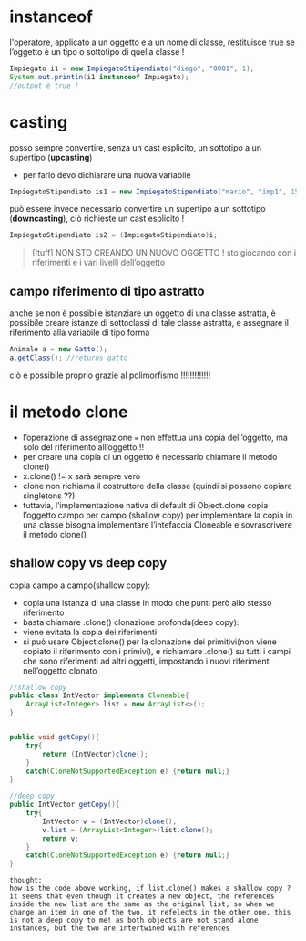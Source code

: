 # instanceof
l'operatore, applicato a un oggetto e a un nome di classe, restituisce true se l’oggetto è un tipo o sottotipo di quella classe !
```java
Impiegato i1 = new ImpiegatoStipendiato("diego", "0001", 1);
System.out.println(i1 instanceof Impiegato);
//output è true !
```

# casting 
posso sempre convertire, senza un cast esplicito, un sottotipo a un supertipo (**upcasting**)
- per farlo devo dichiarare una nuova variabile
```java
ImpiegatoStipendiato is1 = new ImpiegatoStipendiato("mario", "imp1", 1500);
```
può essere invece necessario convertire un supertipo a un sottotipo (**downcasting**), ciò richieste un cast esplicito !
```java
ImpiegatoStipendiato is2 = (ImpiegatoStipendiato)i;
```
>[!tuff] NON STO CREANDO UN NUOVO OGGETTO !
>sto giocando con i riferimenti e i vari livelli dell’oggetto


## campo riferimento di tipo astratto
anche se non è possibile istanziare un oggetto di una classe astratta, è possibile creare istanze di sottoclassi di tale classe astratta, e assegnare il riferimento alla variabile di tipo forma
```java
Animale a = new Gatto();
a.getClass(); //returns gatto
```
ciò è possibile proprio grazie al polimorfismo !!!!!!!!!!!!!


# il metodo clone
- l’operazione di assegnazione `=` non effettua una copia dell’oggetto, ma solo del riferimento all’oggetto !!
- per creare una copia di un oggetto è necessario chiamare il metodo clone()
- x.clone() != x sarà sempre vero 
- clone non richiama il costruttore della classe (quindi si possono copiare singletons ??)
- tuttavia, l’implementazione nativa di default di Object.clone copia l’oggetto campo per campo (shallow copy)
per implementare la copia in una classe bisogna implementare l’intefaccia Cloneable e sovrascrivere il metodo clone()
## shallow copy vs deep copy
copia campo a campo(shallow copy):
- copia una istanza di una classe in modo che punti però allo stesso riferimento 
- basta chiamare .clone()
clonazione profonda(deep copy):
- viene evitata la copia dei riferimenti
- si può usare Object.clone() per la clonazione dei primitivi(non viene copiato il riferimento con i primivi), e richiamare .clone() su tutti i campi che sono riferimenti ad altri oggetti, impostando i nuovi riferimenti nell’oggetto clonato
```java
//shallow copy
public class IntVector implements Cloneable{
	ArrayList<Integer> list = new ArrayList<>();
}


public void getCopy(){
	try{
		return (IntVector)clone();
	}
	catch(CloneNotSupportedException e) {return null;}
}

//deep copy
public IntVector getCopy(){
	try{
		IntVector v = (IntVector)clone();
		v.list = (ArrayList<Integer>)list.clone();
		return v;
	}
	catch(CloneNotSupportedException e) {return null;}
}
```

```armasm
thought:
how is the code above working, if list.clone() makes a shallow copy ? it seems that even though it creates a new object, the references inside the new list are the same as the original list, so when we change an item in one of the two, it refelects in the other one. this is not a deep copy to me! as both objects are not stand alone instances, but the two are intertwined with references
```
